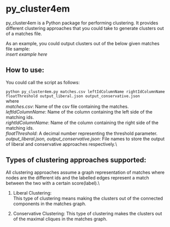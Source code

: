 # py_cluster4em
py_cluster4em is a Python package for performing clustering. 
It provides different clustering approaches that you could take to generate clusters out of a matches file. 

As an example, you could output clusters out of the below given matches file sample:\
*insert example here*

## How to use:
You could call the script as follows:

`python py_cluster4em.py matches.csv leftIdColumnName rightIdColumnName floatThreshold output_liberal.json output_conservative.json`\
where\
*matches.csv*: Name of the csv file containing the matches.\
*leftIdColumnName*: Name of the column containing the left side of the matching ids.\
*rightIdColumnName*: Name of the column containing the right side of the matching ids.\
*floatThreshold*: A decimal number representing the threshold parameter.\
*output_liberal.json, output_conservative.json*: File names to store the output of liberal and conservative approaches respectively.\

## Types of clustering approaches supported:
All clustering approaches assume a graph representation of matches where nodes are the different ids and the labelled edges represent a match between the two with a certain score(label).\
1. Liberal Clustering:  
This type of clustering means making the clusters out of the connected components in the matches graph.

2. Conservative Clustering:
This type of clustering makes the clusters out of the maximal cliques in the matches graph.



